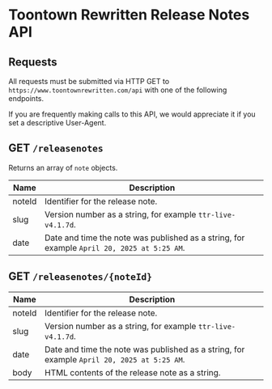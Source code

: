 # Toontown Rewritten Release Notes API

## Requests

All requests must be submitted via HTTP GET to `https://www.toontownrewritten.com/api` with one of the following endpoints.

If you are frequently making calls to this API, we would appreciate it if you set a descriptive User-Agent.

## GET `/releasenotes`

Returns an array of `note` objects.

| Name | Description |
|------|-------------|
| noteId | Identifier for the release note. |
| slug | Version number as a string, for example `ttr-live-v4.1.7d`.
| date | Date and time the note was published as a string, for example `April 20, 2025 at 5:25 AM`.

## GET `/releasenotes/{noteId}`

| Name | Description |
|------|-------------|
| noteId | Identifier for the release note. |
| slug | Version number as a string, for example `ttr-live-v4.1.7d`.
| date | Date and time the note was published as a string, for example `April 20, 2025 at 5:25 AM`.
| body | HTML contents of the release note as a string.
